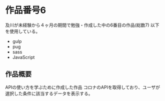 # 作品番号6
 及川が未経験から４ヶ月の期間で勉強・作成した中の6番目の作品(総数7)
 以下を使用している。
 - gulp
 - pug
 - sass
 - JavaScript

## 作品概要
 APIの使い方を学ぶために作成した作品
 コロナのAPIを取得しており、ユーザが選択した条件に該当するデータを表示する。

